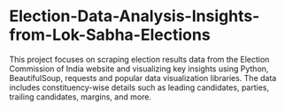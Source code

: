 # Election-Data-Analysis-Insights-from-Lok-Sabha-Elections
This project focuses on scraping election results data from the Election Commission of India website and visualizing key insights using Python, BeautifulSoup, requests and popular data visualization libraries. The data includes constituency-wise details such as leading candidates, parties, trailing candidates, margins, and more.
